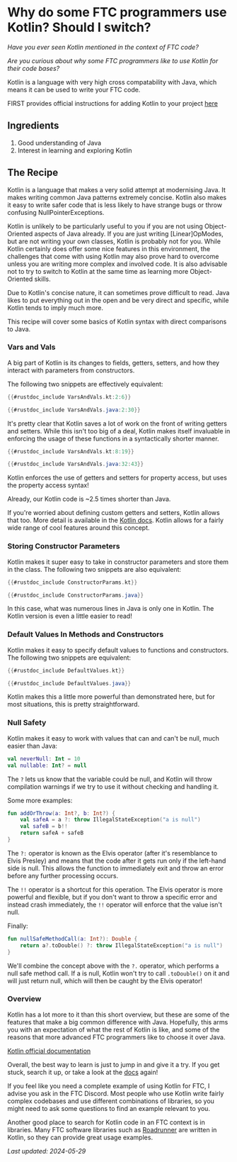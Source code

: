 # Why do some FTC programmers use Kotlin? Should I switch?

*Have you ever seen Kotlin mentioned in the context of FTC code?*

*Are you curious about why some FTC programmers like to use Kotlin for their code bases?*

Kotlin is a language with very high cross compatability with Java, which means it can be used to write your FTC code.

FIRST provides official instructions for adding Kotlin to your project [here](https://ftc-docs.firstinspires.org/en/latest/programming_resources/shared/installing_kotlin/Installing-Kotlin.html)

## Ingredients

1. Good understanding of Java
2. Interest in learning and exploring Kotlin

## The Recipe

Kotlin is a language that makes a very solid attempt at modernising Java. 
It makes writing common Java patterns extremely concise. 
Kotlin also makes it easy to write safer code that is less likely to have strange bugs or throw confusing NullPointerExceptions.

Kotlin is unlikely to be particularly useful to you if you are not using Object-Oriented aspects of Java already.
If you are just writing \[Linear\]OpModes, but are not writing your own classes, Kotlin is probably not for you. 
While Kotlin certainly does offer some nice features in this environment, the challenges that come with using Kotlin may also prove hard to overcome unless you are writing more complex and involved code. 
It is also advisable not to try to switch to Kotlin at the same time as learning more Object-Oriented skills.

Due to Kotlin's concise nature, it can sometimes prove difficult to read. 
Java likes to put everything out in the open and be very direct and specific, while Kotlin tends to imply much more.

This recipe will cover some basics of Kotlin syntax with direct comparisons to Java.

### Vars and Vals

A big part of Kotlin is its changes to fields, getters, setters, and how they interact with parameters from constructors.

The following two snippets are effectively equivalent:

```kt
{{#rustdoc_include VarsAndVals.kt:2:6}}
```

```java
{{#rustdoc_include VarsAndVals.java:2:30}}
```
It's pretty clear that Kotlin saves a lot of work on the front of writing getters and setters. 
While this isn't too big of a deal, Kotlin makes itself invaluable in enforcing the usage of these functions in a syntactically shorter manner.

```kt
{{#rustdoc_include VarsAndVals.kt:8:19}}
```

```java
{{#rustdoc_include VarsAndVals.java:32:43}}
```

Kotlin enforces the use of getters and setters for property access, but uses the property access syntax!

Already, our Kotlin code is ~2.5 times shorter than Java.

If you're worried about defining custom getters and setters, Kotlin allows that too.
More detail is available in the [Kotlin docs](https://kotlinlang.org/docs/properties.html#getters-and-setters).
Kotlin allows for a fairly wide range of cool features around this concept.

### Storing Constructor Parameters

Kotlin makes it super easy to take in constructor parameters and store them in the class. 
The following two snippets are also equivalent:

```kt
{{#rustdoc_include ConstructorParams.kt}}
```

```java
{{#rustdoc_include ConstructorParams.java}}
```

In this case, what was numerous lines in Java is only one in Kotlin. 
The Kotlin version is even a little easier to read!

### Default Values In Methods and Constructors

Kotlin makes it easy to specify default values to functions and constructors.
The following two snippets are equivalent:

```kt
{{#rustdoc_include DefaultValues.kt}}
```

```java
{{#rustdoc_include DefaultValues.java}}
```

Kotlin makes this a little more powerful than demonstrated here, but for most situations, this is pretty straightforward.

### Null Safety

Kotlin makes it easy to work with values that can and can't be null, much easier than Java:

```kt
val neverNull: Int = 10
val nullable: Int? = null
```
The `?` lets us know that the variable could be null, and Kotlin will throw compilation warnings if we try to use it without checking and handling it.

Some more examples:

```kt
fun addOrThrow(a: Int?, b: Int?) {
    val safeA = a ?: throw IllegalStateException("a is null")
    val safeB = b!!
    return safeA + safeB
}
```

The `?:` operator is known as the Elvis operator (after it's resemblance to Elvis Presley) and means that the code after it gets run only if the left-hand side is null.
This allows the function to immediately exit and throw an error before any further processing occurs.

The `!!` operator is a shortcut for this operation. 
The Elvis operator is more powerful and flexible, but if you don't want to throw a specific error and instead crash immediately, the `!!` operator will enforce that the value isn't null.

Finally:

```kt
fun nullSafeMethodCall(a: Int?): Double {
    return a?.toDouble() ?: throw IllegalStateException("a is null")
}
```

We'll combine the concept above with the `?.` operator, which performs a null safe method call. 
If a is null, Kotlin won't try to call `.toDouble()` on it and will just return null, which will then be caught by the Elvis operator!

### Overview

Kotlin has a lot more to it than this short overview, but these are some of the features that make a big common difference with Java.
Hopefully, this arms you with an expectation of what the rest of Kotlin is like, and some of the reasons that more advanced FTC programmers like to choose it over Java.

[Kotlin official documentation](https://kotlinlang.org/docs/home.html)

Overall, the best way to learn is just to jump in and give it a try. 
If you get stuck, search it up, or take a look at the [docs](https://kotlinlang.org/docs/home.html) again!

If you feel like you need a complete example of using Kotlin for FTC, I advise you ask in the FTC Discord. 
Most people who use Kotlin write fairly complex codebases and use different combinations of libraries, so you might need to ask some questions to find an example relevant to you.

Another good place to search for Kotlin code in an FTC context is in libraries. 
Many FTC software libraries such as [Roadrunner](https://github.com/acmerobotics/road-runner) are written in Kotlin, so they can provide great usage examples. 


*Last updated: 2024-05-29*
